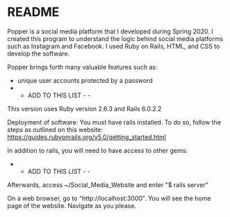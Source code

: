 # README

Popper is a social media platform that I developed during Spring 2020. I created this program to understand the logic behind social media platforms such as Instagram and Facebook. I used Ruby on Rails, HTML, and CSS to develop the software.

Popper brings forth many valuable features such as:
- unique user accounts protected by a password
- - ADD TO THIS LIST - -


This version uses Ruby version 2.6.3 and Rails 6.0.2.2


Deployment of software:
You must have rails installed. To do so, follow the steps as outlined on this website: https://guides.rubyonrails.org/v5.0/getting_started.html

In addition to rails, you will need to have access to other gems:
- - ADD TO THIS LIST - -

Afterwards, access ~/Social_Media_Website and enter "$ rails server"

On a web browser, go to "http://localhost:3000". You will see the home page of the website. Navigate as you please.
